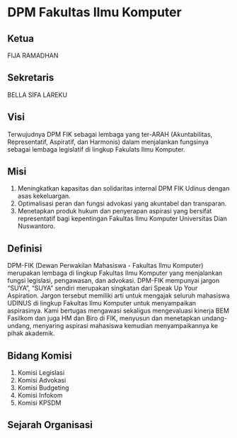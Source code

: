 # DPM Fakultas Ilmu Komputer 

## Ketua
FIJA RAMADHAN

## Sekretaris 
BELLA SIFA LAREKU

## Visi
Terwujudnya DPM FIK sebagai lembaga yang ter-ARAH (Akuntabilitas, Representatif, Aspiratif, dan Harmonis) dalam menjalankan fungsinya sebagai lembaga legislatif di lingkup Fakulats Ilmu Komputer.

## Misi
1. Meningkatkan kapasitas dan solidaritas internal DPM FIK Udinus dengan asas kekeluargan.
2. Optimalisasi peran dan fungsi advokasi yang akuntabel dan transparan.
3. Menetapkan produk hukum dan penyerapan aspirasi yang bersifat representatif bagi kepentingan Fakultas Ilmu Komputer Universitas Dian Nuswantoro.

## Definisi
DPM-FIK (Dewan Perwakilan Mahasiswa - Fakultas Ilmu Komputer) merupakan lembaga di lingkup Fakultas Ilmu Komputer yang menjalankan fungsi legislasi, pengawasan, dan advokasi. DPM-FIK mempunyai jargon “SUYA”, “SUYA” sendiri merupakan singkatan dari Speak Up Your Aspiration. Jargon tersebut memiliki arti untuk mengajak seluruh mahasiswa UDINUS di lingkup Fakultas Ilmu Komputer untuk menyampaikan aspirasinya. Kami bertugas mengawasi sekaligus mengevaluasi kinerja BEM Fasilkom dan juga HM dan Biro di FIK, menyusun dan menetapkan undang-undang, menyaring aspirasi mahasiswa kemudian menyampaikannya ke pihak akademik.

## Bidang Komisi
1. Komisi Legislasi 
2. Komisi Advokasi 
3. Komisi Budgeting 
4. Komisi Infokom 
5. Komisi KPSDM

## Sejarah Organisasi